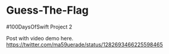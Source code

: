# Guess-The-Flag
#100DaysOfSwift Project 2

Post with video demo here.
https://twitter.com/ma59uerade/status/1282693466225598465
